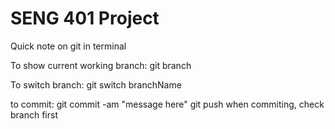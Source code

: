 # SENG 401 Project
Quick note on git in terminal

To show current working branch:
git branch 

To switch branch:
git switch branchName

to commit:
git commit -am "message here"
git push
when commiting, check branch first